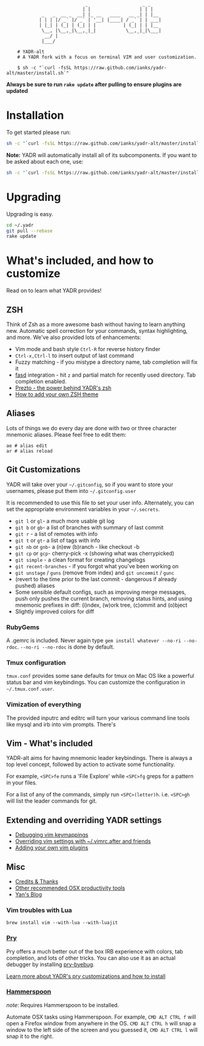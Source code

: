 ```
                             _                    _ _
                            | |                  | | |
             _   _  __ _  __| |_ __   ____   __ _| | |__
            | | | |/ _` |/ _` | '__| |____| / _` | | ___|
            | |_| | (_| | (_| | |          | (_| | | |__
             \__, |\__,_|\__,_|_|           \__,_|_|\___|
              __/ |
             |___/

    # YADR-alt
    # A YADR fork with a focus on terminal VIM and user customization.

    $ sh -c "`curl -fsSL https://raw.github.com/ianks/yadr-alt/master/install.sh`"
```

**Always be sure to run `rake update` after pulling to ensure plugins are updated**

# Installation

To get started please run:

```bash
sh -c "`curl -fsSL https://raw.github.com/ianks/yadr-alt/master/install.sh`"
```

**Note:** YADR will automatically install all of its subcomponents. If you want
to be asked about each one, use:

```bash
sh -c "`curl -fsSL https://raw.github.com/ianks/yadr-alt/master/install.sh`" -s ask
```

# Upgrading

Upgrading is easy.

```bash
cd ~/.yadr
git pull --rebase
rake update
```

# What's included, and how to customize

Read on to learn what YADR provides!

## ZSH

Think of Zsh as a more awesome bash without having to learn anything new.
Automatic spell correction for your commands, syntax highlighting, and more.
We've also provided lots of enhancements:

* Vim mode and bash style `Ctrl-R` for reverse history finder
* `Ctrl-x,Ctrl-l` to insert output of last command
* Fuzzy matching - if you mistype a directory name, tab completion will fix it
* [fasd](https://github.com/clvv/fasd) integration - hit `z` and partial match
  for recently used directory. Tab completion enabled.
* [Prezto - the power behind YADR's zsh](http://github.com/sorin-ionescu/prezto)
* [How to add your own ZSH theme](doc/zsh/themes.md)

## Aliases

Lots of things we do every day are done with two or three character
mnemonic aliases. Please feel free to edit them:

    ae # alias edit
    ar # alias reload

## Git Customizations

YADR will take over your `~/.gitconfig`, so if you want to store your
usernames, please put them into `~/.gitconfig.user`

It is recommended to use this file to set your user info. Alternately, you can
set the appropriate environment variables in your `~/.secrets`.

* `git l` or `gl`- a much more usable git log
* `git b` or `gb`- a list of branches with summary of last commit
* `git r` - a list of remotes with info
* `git t` or `gt`- a list of tags with info
* `git nb` or `gnb`- a (n)ew (b)ranch - like checkout -b
* `git cp` or `gcp`- cherry-pick -x (showing what was cherrypicked)
* `git simple` - a clean format for creating changelogs
* `git recent-branches` - if you forgot what you've been working on
* `git unstage` / `guns` (remove from index) and `git uncommit` / `gunc`
* (revert to the time prior to the last commit - dangerous if already pushed)
  aliases
* Some sensible default configs, such as improving merge messages, push only
  pushes the current branch, removing status hints, and using mnemonic prefixes
  in diff: (i)ndex, (w)ork tree, (c)ommit and (o)bject
* Slightly improved colors for diff

### RubyGems

A .gemrc is included. Never again type `gem install whatever --no-ri
--no-rdoc`. `--no-ri --no-rdoc` is done by default.

### Tmux configuration

`tmux.conf` provides some sane defaults for tmux on Mac OS like a powerful
status bar and vim keybindings. You can customize the configuration in
`~/.tmux.conf.user`.

### Vimization of everything

The provided inputrc and editrc will turn your various command line tools like
mysql and irb into vim prompts. There's

## Vim - What's included

YADR-alt aims for having mnemonic leader keybindings. There is always a top
level concept, followed by action to activate some functionality.

For example, `<SPC>fe` runs a 'File Explore' while `<SPC>fg` greps for a
pattern in your files.

For a list of any of the commands, simply run `<SPC>(letter)h`. i.e. `<SPC>gh`
will list the leader commands for git.

## Extending and overriding YADR settings

* [Debugging vim keymappings](doc/vim/keymaps.md)
* [Overriding vim settings with ~/.vimrc.after and friends](doc/vim/override.md)
* [Adding your own vim plugins](doc/vim/manage_plugins.md)

## Misc

* [Credits & Thanks](doc/credits.md)
* [Other recommended OSX productivity tools](doc/osx_tools.md)
* [Yan's Blog](http://yanpritzker.com)

### Vim troubles with Lua

```
brew install vim --with-lua --with-luajit
```

### [Pry](http://pry.github.com/)

Pry offers a much better out of the box IRB experience with colors, tab
completion, and lots of other tricks. You can also use it as an actual debugger
by installing [pry-byebug](https://github.com/deivid-rodriguez/pry-byebug).

[Learn more about YADR's pry customizations and how to install](doc/pry.md)

### [Hammerspoon](http://www.hammerspoon.org/)

*note*: Requires Hammerspoon to be installed.

Automate OSX tasks using Hammerspoon. For example, `CMD ALT CTRL f` will open a
Firefox window from anywhere in the OS. `CMD ALT CTRL h` will snap a window to
the left side of the screen and you guessed it, `CMD ALT CTRL l` will snap it to
the right.
